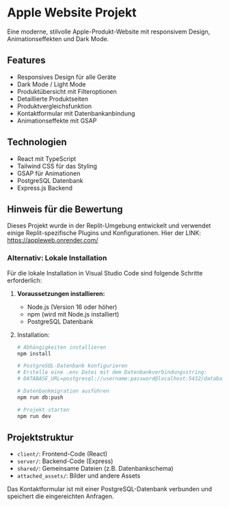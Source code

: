 # Apple Website Projekt

Eine moderne, stilvolle Apple-Produkt-Website mit responsivem Design, Animationseffekten und Dark Mode.

## Features
- Responsives Design für alle Geräte
- Dark Mode / Light Mode
- Produktübersicht mit Filteroptionen
- Detaillierte Produktseiten
- Produktvergleichsfunktion
- Kontaktformular mit Datenbankanbindung
- Animationseffekte mit GSAP

## Technologien
- React mit TypeScript
- Tailwind CSS für das Styling
- GSAP für Animationen
- PostgreSQL Datenbank
- Express.js Backend

## Hinweis für die Bewertung
Dieses Projekt wurde in der Replit-Umgebung entwickelt und verwendet einige Replit-spezifische Plugins und Konfigurationen. Hier der LINK: https://appleweb.onrender.com/

### Alternativ: Lokale Installation
Für die lokale Installation in Visual Studio Code sind folgende Schritte erforderlich:

1. **Voraussetzungen installieren:**
   - Node.js (Version 16 oder höher)
   - npm (wird mit Node.js installiert)
   - PostgreSQL Datenbank

2. Installation:
   ```bash
   # Abhängigkeiten installieren
   npm install

   # PostgreSQL-Datenbank konfigurieren
   # Erstelle eine .env Datei mit dem Datenbankverbindungsstring:
   # DATABASE_URL=postgresql://username:password@localhost:5432/databasename

   # Datenbankmigration ausführen
   npm run db:push

   # Projekt starten
   npm run dev
   ```


## Projektstruktur
- `client/`: Frontend-Code (React)
- `server/`: Backend-Code (Express)
- `shared/`: Gemeinsame Dateien (z.B. Datenbankschema)
- `attached_assets/`: Bilder und andere Assets


Das Kontaktformular ist mit einer PostgreSQL-Datenbank verbunden und speichert die eingereichten Anfragen.
